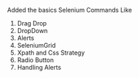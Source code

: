 Added the basics Selenium Commands Like 
1) Drag Drop
2) DropDown
3) Alerts
4) SeleniumGrid
5) Xpath and Css Strategy
6) Radio Button
7) Handling Alerts 
